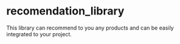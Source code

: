 # recomendation_library
This library can recommend to you any products and can be easily integrated to your project.
